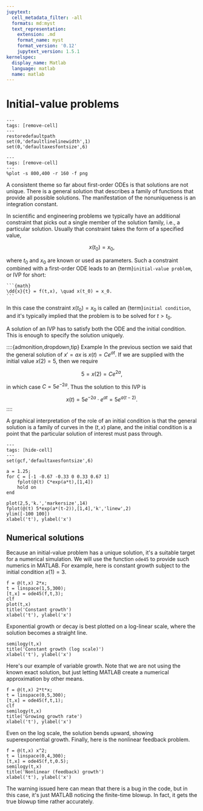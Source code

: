 ```yaml
---
jupytext:
  cell_metadata_filter: -all
  formats: md:myst
  text_representation:
    extension: .md
    format_name: myst
    format_version: '0.12'
    jupytext_version: 1.5.1
kernelspec:
  display_name: Matlab
  language: matlab
  name: matlab
---
```

# Initial-value problems

```{code-cell}
---
tags: [remove-cell]
---
restoredefaultpath
set(0,'defaultlinelinewidth',1)
set(0,'defaultaxesfontsize',6)
```

```{code-cell}
---
tags: [remove-cell]
---
%plot -s 800,400 -r 160 -f png
```

A consistent theme so far about first-order ODEs is that solutions are not unique. There is a general solution that describes a family of functions that provide all possible solutions. The manifestation of the nonuniqueness is an integration constant.

In scientific and engineering problems we typically have an additional constraint that picks out a single member of the solution family, i.e., a particular solution. Usually that constraint takes the form of a specified value,

$$
x(t_0) = x_0,
$$

where $t_0$ and $x_0$ are known or used as parameters. Such a constraint combined with a first-order ODE leads to an {term}`initial-value problem`, or IVP for short:

````{proof:definition} Initial-value problem
```{math}
\dd{x}{t} = f(t,x), \quad x(t_0) = x_0.
```
````

In this case the constraint $x(t_0)=x_0$ is called an {term}`initial condition`, and it's typically implied that the problem is to be solved for $t>t_0$.

A solution of an IVP has to satisfy both the ODE and the initial condition. This is enough to specify the solution uniquely.

::::{admonition,dropdown,tip} Example
In the previous section we said that the general solution of $x'=ax$ is $x(t)=Ce^{at}$. If we are supplied with the initial value $x(2)=5$, then we require

$$
5 = x(2) = Ce^{2a},
$$

in which case $C=5e^{-2a}$. Thus the solution to this IVP is

$$
x(t) = 5e^{-2a}\cdot e^{at} = 5e^{a(t-2)}.
$$
::::

A graphical interpretation of the role of an initial condition is that the general solution is a family of curves in the $(t,x)$ plane, and the initial condition is a point that the particular solution of interest must pass through.

```{code-cell}
---
tags: [hide-cell]
---
set(gcf,'defaultaxesfontsize',6)
```

```{code-cell}
a = 1.25;
for C = [-1 -0.67 -0.33 0 0.33 0.67 1]
    fplot(@(t) C*exp(a*t),[1,4])
    hold on
end

plot(2,5,'k.','markersize',14)
fplot(@(t) 5*exp(a*(t-2)),[1,4],'k','linew',2)
ylim([-100 100])
xlabel('t'), ylabel('x')
```

## Numerical solutions

Because an initial-value problem has a unique solution, it's a suitable target for a numerical simulation. We will use the function `ode45` to provide such numerics in MATLAB. For example, here is constant growth subject to the initial condition $x(1)=3$.

```{code-cell}
f = @(t,x) 2*x;
t = linspace(1,5,300);
[t,x] = ode45(f,t,3);
clf
plot(t,x)
title('Constant growth')
xlabel('t'), ylabel('x')
```

Exponential growth or decay is best plotted on a log-linear scale, where the solution becomes a straight line.

```{code-cell}
semilogy(t,x)
title('Constant growth (log scale)')
xlabel('t'), ylabel('x')
```

Here's our example of variable growth. Note that we are not using the known exact solution, but just letting MATLAB create a numerical approximation by other means.

```{code-cell}
f = @(t,x) 2*t*x;
t = linspace(0,5,300);
[t,x] = ode45(f,t,1);
clf
semilogy(t,x)
title('Growing growth rate')
xlabel('t'), ylabel('x')
```

Even on the log scale, the solution bends upward, showing superexponential growth. Finally, here is the nonlinear feedback problem.

```{code-cell}
f = @(t,x) x^2;
t = linspace(0,4,300);
[t,x] = ode45(f,t,0.5);
semilogy(t,x)
title('Nonlinear (feedback) growth')
xlabel('t'), ylabel('x')
```

The warning issued here can mean that there is a bug in the code, but in this case, it's just MATLAB noticing the finite-time blowup. In fact, it gets the true blowup time rather accurately.
